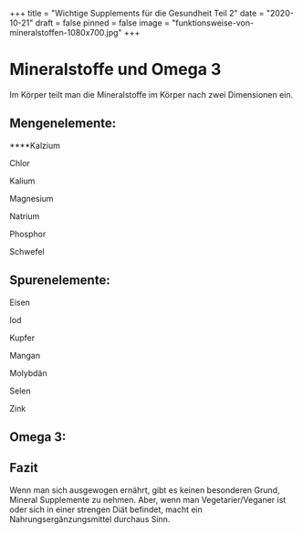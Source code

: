 +++
title = "Wichtige Supplements für die Gesundheit Teil 2"
date = "2020-10-21"
draft = false
pinned = false
image = "funktionsweise-von-mineralstoffen-1080x700.jpg"
+++
# **Mineralstoffe und Omega 3**

Im Körper teilt man die Mineralstoffe im Körper nach zwei Dimensionen ein.

## **Mengenelemente:**

**[](https://de.wikipedia.org/wiki/Calcium "Calcium")**Kalzium 

Chlor [](https://de.wikipedia.org/wiki/Kalium "Kalium")

Kalium 

[](https://de.wikipedia.org/wiki/Magnesium "Magnesium")Magnesium 

[](https://de.wikipedia.org/wiki/Natrium "Natrium")Natrium 

[](https://de.wikipedia.org/wiki/Phosphor "Phosphor")Phosphor[](https://de.wikipedia.org/wiki/Chlor "Chlor")

[](https://de.wikipedia.org/wiki/Schwefel "Schwefel")Schwefel

## **Spurenelemente:**

Eisen

Iod

Kupfer

Mangan

Molybdän

Selen

Zink

## Omega 3:







## **Fazit**

Wenn man sich ausgewogen ernährt, gibt es keinen besonderen Grund, Mineral Supplemente zu nehmen. Aber, wenn man Vegetarier/Veganer ist oder sich in einer strengen Diät befindet, macht ein Nahrungsergänzungsmittel durchaus Sinn.